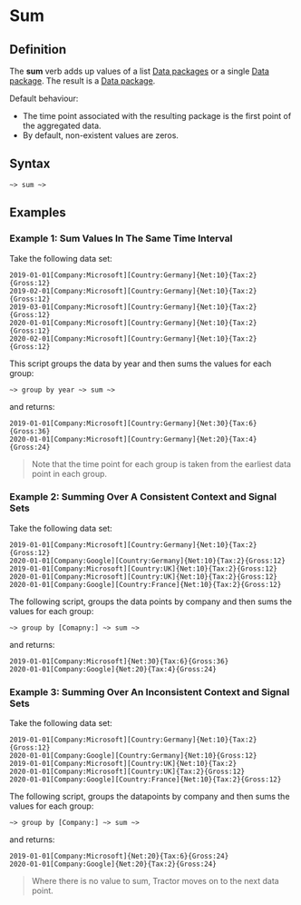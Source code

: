 # Sum 

## Definition

The **sum** verb adds up values of a list [Data packages](../datapackages.md) or a single [Data package](../datapackages.md). The result is a [Data package](../datapackages.md).

Default behaviour: 
- The time point associated with the resulting package is the first point of the aggregated data.
- By default, non-existent values are zeros.


## Syntax

```language-tractor
~> sum ~>
```

## Examples

### Example 1: Sum Values In The Same Time Interval

Take the following data set:

```language-katsu
2019-01-01[Company:Microsoft][Country:Germany]{Net:10}{Tax:2}{Gross:12}
2019-02-01[Company:Microsoft][Country:Germany]{Net:10}{Tax:2}{Gross:12}
2019-03-01[Company:Microsoft][Country:Germany]{Net:10}{Tax:2}{Gross:12}
2020-01-01[Company:Microsoft][Country:Germany]{Net:10}{Tax:2}{Gross:12}
2020-02-01[Company:Microsoft][Country:Germany]{Net:10}{Tax:2}{Gross:12}
```

This script groups the data by year and then sums the values for each group:

```language-tractor
~> group by year ~> sum ~>
```

and returns:

```language-katsu
2019-01-01[Company:Microsoft][Country:Germany]{Net:30}{Tax:6}{Gross:36}
2020-01-01[Company:Microsoft][Country:Germany]{Net:20}{Tax:4}{Gross:24}
```

>Note that the time point for each group is taken from the earliest data point in each group.

### Example 2: Summing Over A Consistent Context and Signal Sets

Take the following data set:

```language-katsu
2019-01-01[Company:Microsoft][Country:Germany]{Net:10}{Tax:2}{Gross:12}
2020-01-01[Company:Google][Country:Germany]{Net:10}{Tax:2}{Gross:12}
2019-01-01[Company:Microsoft][Country:UK]{Net:10}{Tax:2}{Gross:12}
2020-01-01[Company:Microsoft][Country:UK]{Net:10}{Tax:2}{Gross:12}
2020-01-01[Company:Google][Country:France]{Net:10}{Tax:2}{Gross:12}
```

The following script, groups the data points by company and then sums the values for each group:

```language-tractor
~> group by [Comapny:] ~> sum ~>
```

and returns:

```language-katsu
2019-01-01[Company:Microsoft]{Net:30}{Tax:6}{Gross:36}
2020-01-01[Company:Google]{Net:20}{Tax:4}{Gross:24}
```

### Example 3: Summing Over An Inconsistent Context and Signal Sets

Take the following data set:

```language-katsu
2019-01-01[Company:Microsoft][Country:Germany]{Net:10}{Tax:2}{Gross:12}
2020-01-01[Company:Google][Country:Germany]{Net:10}{Gross:12}
2019-01-01[Company:Microsoft][Country:UK]{Net:10}{Tax:2}
2020-01-01[Company:Microsoft][Country:UK]{Tax:2}{Gross:12}
2020-01-01[Company:Google][Country:France]{Net:10}{Tax:2}{Gross:12}
```

The following script, groups the datapoints by company and then sums the values for each group:

```language-tractor
~> group by [Company:] ~> sum ~>
```

and returns:

```language-katsu
2019-01-01[Company:Microsoft]{Net:20}{Tax:6}{Gross:24}
2020-01-01[Company:Google]{Net:20}{Tax:2}{Gross:24}
```

>Where there is no value to sum, Tractor moves on to the next data point.
